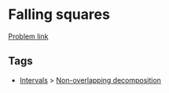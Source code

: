 # Falling squares

[Problem link](https://leetcode.com/problems/falling-squares)

## Tags

* [Intervals](/README.md#Intervals) > [Non-overlapping decomposition](/README.md#Intervals-Non_overlapping_decomposition)
